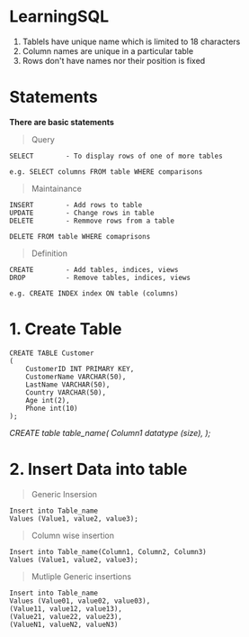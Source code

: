 # LearningSQL

1. Tablels have unique name which is limited to 18 characters
2. Column names are unique in a particular table
3. Rows don't have names nor their position is fixed


# Statements
**There are basic statements**
> Query

```
SELECT        - To display rows of one of more tables

e.g. SELECT columns FROM table WHERE comparisons
```

> Maintainance

```
INSERT        - Add rows to table
UPDATE        - Change rows in table
DELETE        - Remmove rows from a table

DELETE FROM table WHERE comaprisons
```

> Definition

```
CREATE        - Add tables, indices, views
DROP          - Remove tables, indices, views

e.g. CREATE INDEX index ON table (columns)
```

# 1. Create Table

```
CREATE TABLE Customer
(
    CustomerID INT PRIMARY KEY,
    CustomerName VARCHAR(50),
    LastName VARCHAR(50),
    Country VARCHAR(50),
    Age int(2),
    Phone int(10)
);
```

*CREATE table table_name(
Column1 datatype (size),
);*

# 2. Insert Data into table

> Generic Insersion

```
Insert into Table_name
Values (Value1, value2, value3);
```

> Column wise insertion

```
Insert into Table_name(Column1, Column2, Column3)
Values (Value1, value2, value3);
```

> Mutliple Generic insertions

```
Insert into Table_name
Values (Value01, value02, value03),
(Value11, value12, value13),
(Value21, value22, value23),
(ValueN1, valueN2, valueN3)
```


